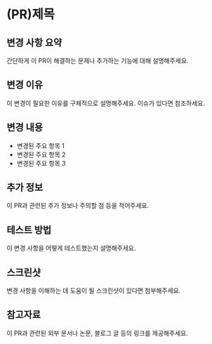 # (PR)제목

## 변경 사항 요약
간단하게 이 PR이 해결하는 문제나 추가하는 기능에 대해 설명해주세요.

## 변경 이유
이 변경이 필요한 이유를 구체적으로 설명해주세요. 이슈가 있다면 참조하세요.

## 변경 내용
- 변경된 주요 항목 1
- 변경된 주요 항목 2
- 변경된 주요 항목 3

## 추가 정보
이 PR과 관련된 추가 정보나 주의할 점 등을 적어주세요.

## 테스트 방법
이 변경 사항을 어떻게 테스트했는지 설명해주세요.

## 스크린샷
변경 사항을 이해하는 데 도움이 될 스크린샷이 있다면 첨부해주세요.

## 참고자료
이 PR과 관련된 외부 문서나 논문, 블로그 글 등의 링크를 제공해주세요.
